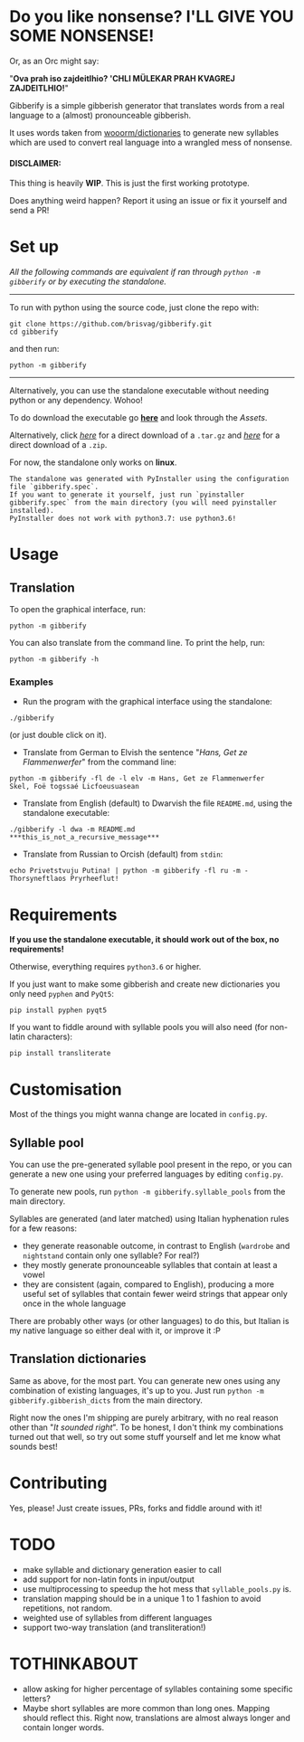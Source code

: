 # Do you like nonsense? I'LL GIVE YOU SOME NONSENSE!

Or, as an Orc might say:

"**Ova prah iso zajdeitlhio? 'CHLI MÜLEKAR PRAH KVAGREJ ZAJDEITLHIO!**"

Gibberify is a simple gibberish generator that translates words from a real language to a (almost) pronounceable gibberish.

It uses words taken from [wooorm/dictionaries](https://github.com/wooorm/dictionaries/tree/master/dictionaries) to generate new syllables which are used to convert real language into a wrangled mess of nonsense.

#### DISCLAIMER:

This thing is heavily **WIP**. This is just the first working prototype.

Does anything weird happen? Report it using an issue or fix it yourself and send a PR!

# Set up

*All the following commands are equivalent if ran through `python -m gibberify` or by executing the standalone.*

---

To run with python using the source code, just clone the repo with:
```
git clone https://github.com/brisvag/gibberify.git
cd gibberify
``` 
and then run:
```
python -m gibberify
```

---

Alternatively, you can use the standalone executable without needing python or any dependency. Wohoo!

To do download the executable go [**here**](https://github.com/brisvag/gibberify/releases/latest) and look through the *Assets*.

Alternatively, click [*here*](https://github.com/brisvag/gibberify/releases/latest/gibberify.tar.gz) for a direct download of a `.tar.gz` and [*here*](https://github.com/brisvag/gibberify/releases/latest/gibberify.zip) for a direct download of a `.zip`.

For now, the standalone only works on **linux**.

    The standalone was generated with PyInstaller using the configuration file `gibberify.spec`.
    If you want to generate it yourself, just run `pyinstaller gibberify.spec` from the main directory (you will need pyinstaller installed).
    PyInstaller does not work with python3.7: use python3.6!

# Usage

## Translation

To open the graphical interface, run:
```
python -m gibberify
```

You can also translate from the command line. To print the help, run:
```
python -m gibberify -h
```

### Examples

- Run the program with the graphical interface using the standalone:
```
./gibberify
```
(or just double click on it).

- Translate from German to Elvish the sentence "*Hans, Get ze Flammenwerfer*" from the command line:
```
python -m gibberify -fl de -l elv -m Hans, Get ze Flammenwerfer
Skel, Foë togssaé Licfoeusuasean
```

- Translate from English (default) to Dwarvish the file `README.md`, using the standalone executable:
```
./gibberify -l dwa -m README.md
***this_is_not_a_recursive_message***
```

- Translate from Russian to Orcish (default) from `stdin`:
```
echo Privetstvuju Putina! | python -m gibberify -fl ru -m -
Thorsyneftlaos Pryrheeflut!
```

# Requirements

**If you use the standalone executable, it should work out of the box, no requirements!**

Otherwise, everything requires `python3.6` or higher.

If you just want to make some gibberish and create new dictionaries you only need `pyphen` and `PyQt5`:
```
pip install pyphen pyqt5
```

If you want to fiddle around with syllable pools you will also need (for non-latin characters):
```
pip install transliterate
```

# Customisation

Most of the things you might wanna change are located in `config.py`.

## Syllable pool

You can use the pre-generated syllable pool present in the repo, or you can generate a new one using your preferred languages by editing `config.py`.

To generate new pools, run `python -m gibberify.syllable_pools` from the main directory.

Syllables are generated (and later matched) using Italian hyphenation rules for a few reasons:
- they generate reasonable outcome, in contrast to English (`wardrobe` and `nightstand` contain only one syllable? For real?)
- they mostly generate pronounceable syllables that contain at least a vowel
- they are consistent (again, compared to English), producing a more useful set of syllables that contain fewer weird strings that appear only once in the whole language

There are probably other ways (or other languages) to do this, but Italian is my native language so either deal with it, or improve it :P

## Translation dictionaries

Same as above, for the most part. You can generate new ones using any combination of existing languages, it's up to you. Just run `python -m gibberify.gibberish_dicts` from the main directory.

Right now the ones I'm shipping are purely arbitrary, with no real reason other than "*It sounded right*".
To be honest, I don't think my combinations turned out that well, so try out some stuff yourself and let me know what sounds best!

# Contributing

Yes, please! Just create issues, PRs, forks and fiddle around with it!

# TODO

- make syllable and dictionary generation easier to call
- add support for non-latin fonts in input/output
- use multiprocessing to speedup the hot mess that `syllable_pools.py` is.
- translation mapping should be in a unique 1 to 1 fashion to avoid repetitions, not random.
- weighted use of syllables from different languages
- support two-way translation (and transliteration!)

# TOTHINKABOUT
- allow asking for higher percentage of syllables containing some specific letters?
- Maybe short syllables are more common than long ones. Mapping should reflect this. Right now, translations are almost always longer and contain longer words.
